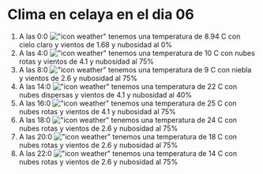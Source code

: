 # Clima en celaya en el dia 06

1. A las 0:0 !["icon weather"](http://openweathermap.org/img/w/01n.png) tenemos una temperatura de 8.94 C con cielo claro y  vientos de 1.68 y nubosidad al 0%
1. A las 4:0 !["icon weather"](http://openweathermap.org/img/w/04n.png) tenemos una temperatura de 10 C con nubes rotas y  vientos de 4.1 y nubosidad al 75%
1. A las 8:0 !["icon weather"](http://openweathermap.org/img/w/50n.png) tenemos una temperatura de 9 C con niebla y  vientos de 2.6 y nubosidad al 75%
1. A las 14:0 !["icon weather"](http://openweathermap.org/img/w/03d.png) tenemos una temperatura de 22 C con nubes dispersas y  vientos de 4.1 y nubosidad al 40%
1. A las 16:0 !["icon weather"](http://openweathermap.org/img/w/04d.png) tenemos una temperatura de 25 C con nubes rotas y  vientos de 4.1 y nubosidad al 75%
1. A las 18:0 !["icon weather"](http://openweathermap.org/img/w/04d.png) tenemos una temperatura de 24 C con nubes rotas y  vientos de 2.6 y nubosidad al 75%
1. A las 20:0 !["icon weather"](http://openweathermap.org/img/w/04n.png) tenemos una temperatura de 18 C con nubes rotas y  vientos de 2.6 y nubosidad al 75%
1. A las 22:0 !["icon weather"](http://openweathermap.org/img/w/04n.png) tenemos una temperatura de 14 C con nubes rotas y  vientos de 2.6 y nubosidad al 75%
